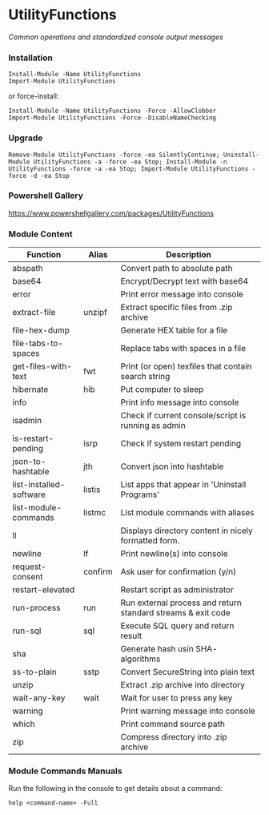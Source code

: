 # UtilityFunctions
*Common operations and standardized console output messages*

### Installation
    Install-Module -Name UtilityFunctions
	Import-Module UtilityFunctions

or force-install:

    Install-Module -Name UtilityFunctions -Force -AllowClobber
	Import-Module UtilityFunctions -Force -DisableNameChecking

### Upgrade
    Remove-Module UtilityFunctions -force -ea SilentlyContinue; Uninstall-Module UtilityFunctions -a -force -ea Stop; Install-Module -n UtilityFunctions -force -a -ea Stop; Import-Module UtilityFunctions -force -d -ea Stop

### Powershell Gallery
https://www.powershellgallery.com/packages/UtilityFunctions

### Module Content

| Function  | Alias | Description |
| ------------- | ------------- | ------------- |
| abspath |  | Convert path to absolute path |
| base64 |  | Encrypt/Decrypt text with base64 |
| error |  | Print error message into console |
| extract-file | unzipf | Extract specific files from .zip archive |
| file-hex-dump |  | Generate HEX table for a file |
| file-tabs-to-spaces |  | Replace tabs with spaces in a file |
| get-files-with-text | fwt | Print (or open) texfiles that contain search string |
| hibernate | hib | Put computer to sleep |
| info |  | Print info message into console |
| isadmin |  | Check if current console/script is running as admin |
| is-restart-pending | isrp | Check if system restart pending |
| json-to-hashtable | jth | Convert json into hashtable |
| list-installed-software | listis | List apps that appear in 'Uninstall Programs' |
| list-module-commands | listmc | List module commands with aliases |
| ll |  | Displays directory content in nicely formatted form. |
| newline | lf | Print newline(s) into console |
| request-consent | confirm | Ask user for confirmation (y/n) |
| restart-elevated |  | Restart script as administrator |
| run-process | run | Run external process and return standard streams & exit code |
| run-sql | sql | Execute SQL query and return result |
| sha |  | Generate hash usin SHA- algorithms |
| ss-to-plain | sstp | Convert SecureString into plain text |
| unzip |  | Extract .zip archive into directory |
| wait-any-key | wait | Wait for user to press any key |
| warning |  | Print warning message into console |
| which |  | Print command source path |
| zip |  | Compress directory into .zip archive |

### Module Commands Manuals
Run the following in the console to get details about a command:

    help <command-name> -Full
